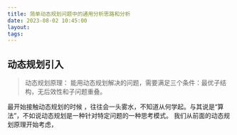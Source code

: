 ```yaml
---
title: 简单动态规划问题中的通用分析思路和分析
date: 2023-08-02 10:45:00
layout:
tags:
---
```


## 动态规划引入

> 动态规划原理：
> 能用动态规划解决的问题，需要满足三个条件：最优子结构，无后效性和子问题重叠。

最开始接触动态规划的时候 ，往往会一头雾水，不知道从何学起。与其说是“算法”，不如说动态规划是一种针对特定问题的一种思考模式。
我们从前面的动态规划原理开始考虑，
